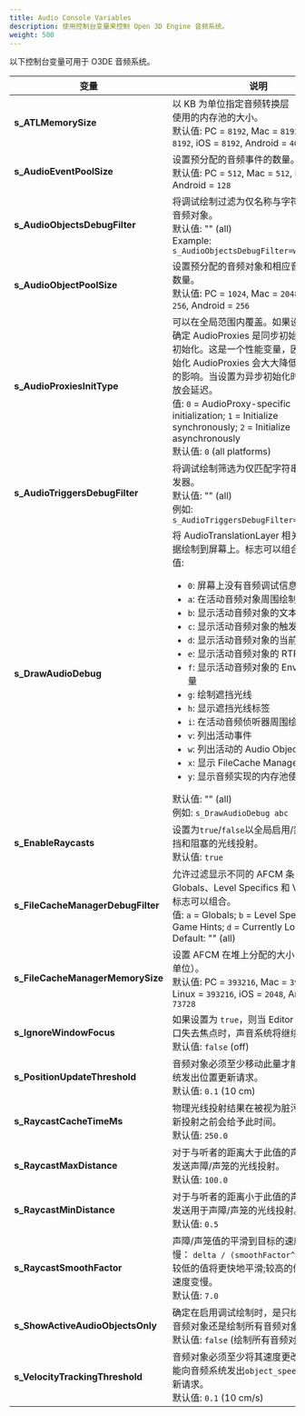 ```yaml
---
title: Audio Console Variables
description: 使用控制台变量来控制 Open 3D Engine 音频系统。
weight: 500
---
```


以下控制台变量可用于 O3DE 音频系统。

| 变量 | 说明 |
| --- | --- |
| **s_ATLMemorySize** | 以 KB 为单位指定音频转换层 （ATL） 要使用的内存池的大小。 <br> 默认值: PC = `8192`, Mac = `8192`, Linux = `8192`, iOS = `8192`, Android = `4096` |
| **s_AudioEventPoolSize** | 设置预分配的音频事件的数量。 <br> 默认值: PC = `512`, Mac = `512`, iOS = `128`, Android = `128` |
| **s_AudioObjectsDebugFilter** | 将调试绘制过滤为仅名称与字符串匹配的音频对象。 <br> 默认值: "" (all) <br> Example: `s_AudioObjectsDebugFilter=weapon_axe` |
| **s_AudioObjectPoolSize** | 设置预分配的音频对象和相应音频代理的数量。 <br> 默认值: PC = `1024`, Mac = `2048`, iOS = `256`, Android = `256` |
| **s_AudioProxiesInitType** | 可以在全局范围内覆盖。如果设置，它将确定 AudioProxies 是同步初始化还是异步初始化。这是一个性能变量，因为异步初始化 AudioProxies 会大大降低对调用线程的影响。当设置为异步初始化时，音频播放会延迟。 <br> 值: `0` = AudioProxy-specific initialization; `1` = Initialize synchronously; `2` = Initialize asynchronously <br> 默认值: `0` (all platforms) |
| **s_AudioTriggersDebugFilter** | 将调试绘制筛选为仅匹配字符串的音频触发器。 <br> 默认值: "" (all) <br> 例如: `s_AudioTriggersDebugFilter=impact_hit` |
| **s_DrawAudioDebug** | 将 AudioTranslationLayer 相关的调试数据绘制到屏幕上。标志可以组合。 <br> 值: <br><ul><li>`0`: 屏幕上没有音频调试信息</li><li>`a`: 在活动音频对象周围绘制球体</li><li>`b`: 显示活动音频对象的文本标签</li><li>`c`: 显示活动音频对象的触发器名称</li><li>`d`: 显示活动音频对象的当前状态</li><li>`e`: 显示活动音频对象的 RTPC 值</li><li>`f`: 显示活动音频对象的 Environment 量</li><li>`g`: 绘制遮挡光线</li><li>`h`: 显示遮挡光线标签</li><li>`i`: 在活动音频侦听器周围绘制球体</li><li>`v`: 列出活动事件</li><li>`w`: 列出活动的 Audio Object</li><li>`x`: 显示 FileCache Manager 调试信息</li><li>`y`: 显示音频实现的内存池使用信息</li></ul> 默认值: "" (all) <br> 例如: `s_DrawAudioDebug abc` |
| **s_EnableRaycasts** | 设置为`true`/`false`以全局启用/禁用音频遮挡和阻塞的光线投射。 <br> 默认值: `true` |
| **s_FileCacheManagerDebugFilter** | 允许过滤显示不同的 AFCM 条目，例如 Globals、Level Specifics 和 Volatiles。标志可以组合。 <br> 值: `a` = Globals; `b` = Level Specifics; `c` = Game Hints; `d` = Currently Loaded <br> Default: "" (all)|
| **s_FileCacheManagerMemorySize** | 设置 AFCM 在堆上分配的大小（以 KB 为单位）。 <br> 默认值: PC = `393216`, Mac = `393216`, Linux = `393216`, iOS = `2048`, Android = `73728` |
| **s_IgnoreWindowFocus** | 如果设置为 `true`，则当 Editor 或 Game 窗口失去焦点时，声音系统将继续播放。 <br> 默认值: `false` (off) |
| **s_PositionUpdateThreshold** | 音频对象必须至少移动此量才能向音频系统发出位置更新请求。 <br> 默认值: `0.1` (10 cm) |
| **s_RaycastCacheTimeMs** | 物理光线投射结果在被视为脏污并需要重新投射之前会给予此时间。 <br> 默认值: `250.0` |
| **s_RaycastMaxDistance** | 对于与听者的距离大于此值的声音，不会发送声障/声笼的光线投射。 <br> 默认值: `100.0` |
| **s_RaycastMinDistance** | 对于与听者的距离小于此值的声音，不会发送用于声障/声笼的光线投射。 <br> 默认值: `0.5` |
| **s_RaycastSmoothFactor** | 声障/声笼值的平滑到目标的速度应有多慢： `delta / (smoothFactor^2 + 1)`. <br> 较低的值将更快地平滑;较高的值将使平滑速度变慢。 <br> 默认值: `7.0` |
| **s_ShowActiveAudioObjectsOnly** | 确定在启用调试绘制时，是只绘制活动的音频对象还是绘制所有音频对象。 <br> 默认值: `false` (绘制所有音频对象) |
| **s_VelocityTrackingThreshold** | 音频对象必须至少将其速度更改此量，才能向音频系统发出`object_speed` RTPC 更新请求。 <br> 默认值: `0.1` (10 cm/s) |
